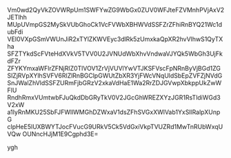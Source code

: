 Vm0wd2QyVkZOVWRpUm1SWFYwZG9WbGx0ZUV0WFJteFZVMnhPVjAxV2JETlhh
MUpUVmpGS2MySkVUbGhoCk1VcFVWbXBHWVdSSFZrZFhiRnBYQ21Wc1dubFdi
VEI0VXpGSmVWUnJiR2xTYlZKWVEyc3dlRk5zUmxkaQpXR2hvVlhwS1QyTXha
SFZTYkdScFVteHdXVkV5TVV0U2JVNUdWbXhvVndwaVJYQk5WbGh3UjFkdFZr
ZFYKYmxaWFlrZFNjRlZ0TlVOV1ZrVjVUVlYwVTJKSFVscFpNRnByVjBGd1ZG
SlZjRVpXYlhSVFV6RlZlRnBGClpGWUtZbXR3YjFWcVNqUldSbEpZVFZjNVdG
SnJWalZhVldSSFZURmFjbGRzV2xkaVdHaE1Wa2RrZDJGVwpXbkppUkZwWFlU
RndhRmxVUmtwbFJuQkdDbGRyTkV0V2JGcGhWREZXYzJGR1RsTldiWGd3V2xW
a1IyRnMKU25SbFJFWllWMGhDZWxaV1dsZFhSVGxXWlVab1YxSllRalpXUnpG
clpHeE5lUXBWYTJocFVucG9URkV5Ck5VdGxiVkpTVUZRd1MwTnRUbWxqUVQw
OUNncHJjM1E9Cgphd3E=

ygh